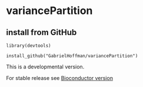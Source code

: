 # variancePartition

## install from GitHub

```
library(devtools)

install_github("GabrielHoffman/variancePartition")
```

This is a developmental version.

For stable release see [Bioconductor version](http://bioconductor.org/packages/variancePartition/)

